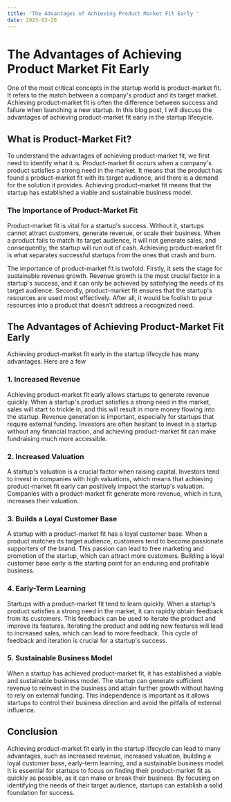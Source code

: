 ```yaml
---
title: 'The Advantages of Achieving Product Market Fit Early '
date: 2023-03-26
---
```


# The Advantages of Achieving Product Market Fit Early

One of the most critical concepts in the startup world is product-market fit. It refers to the match between a company's product and its target market. Achieving product-market fit is often the difference between success and failure when launching a new startup. In this blog post, I will discuss the advantages of achieving product-market fit early in the startup lifecycle.

## What is Product-Market Fit?

To understand the advantages of achieving product-market fit, we first need to identify what it is. Product-market fit occurs when a company's product satisfies a strong need in the market. It means that the product has found a product-market fit with its target audience, and there is a demand for the solution it provides. Achieving product-market fit means that the startup has established a viable and sustainable business model.

### The Importance of Product-Market Fit

Product-market fit is vital for a startup's success. Without it, startups cannot attract customers, generate revenue, or scale their business. When a product fails to match its target audience, it will not generate sales, and consequently, the startup will run out of cash. Achieving product-market fit is what separates successful startups from the ones that crash and burn.

The importance of product-market fit is twofold. Firstly, it sets the stage for sustainable revenue growth. Revenue growth is the most crucial factor in a startup's success, and it can only be achieved by satisfying the needs of its target audience. Secondly, product-market fit ensures that the startup's resources are used most effectively. After all, it would be foolish to pour resources into a product that doesn't address a recognized need.

## The Advantages of Achieving Product-Market Fit Early

Achieving product-market fit early in the startup lifecycle has many advantages. Here are a few

### 1. Increased Revenue

Achieving product-market fit early allows startups to generate revenue quickly. When a startup's product satisfies a strong need in the market, sales will start to trickle in, and this will result in more money flowing into the startup. Revenue generation is important, especially for startups that require external funding. Investors are often hesitant to invest in a startup without any financial traction, and achieving product-market fit can make fundraising much more accessible.

### 2. Increased Valuation

A startup's valuation is a crucial factor when raising capital. Investors tend to invest in companies with high valuations, which means that achieving product-market fit early can positively impact the startup's valuation. Companies with a product-market fit generate more revenue, which in turn, increases their valuation.

### 3. Builds a Loyal Customer Base

A startup with a product-market fit has a loyal customer base. When a product matches its target audience, customers tend to become passionate supporters of the brand. This passion can lead to free marketing and promotion of the startup, which can attract more customers. Building a loyal customer base early is the starting point for an enduring and profitable business.

### 4. Early-Term Learning

Startups with a product-market fit tend to learn quickly. When a startup's product satisfies a strong need in the market, it can rapidly obtain feedback from its customers. This feedback can be used to iterate the product and improve its features. Iterating the product and adding new features will lead to increased sales, which can lead to more feedback. This cycle of feedback and iteration is crucial for a startup's success.

### 5. Sustainable Business Model

When a startup has achieved product-market fit, it has established a viable and sustainable business model. The startup can generate sufficient revenue to reinvest in the business and attain further growth without having to rely on external funding. This independence is important as it allows startups to control their business direction and avoid the pitfalls of external influence.

## Conclusion

Achieving product-market fit early in the startup lifecycle can lead to many advantages, such as increased revenue, increased valuation, building a loyal customer base, early-term learning, and a sustainable business model. It is essential for startups to focus on finding their product-market fit as quickly as possible, as it can make or break their business. By focusing on identifying the needs of their target audience, startups can establish a solid foundation for success.
